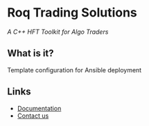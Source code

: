 # Roq Trading Solutions

*A C++ HFT Toolkit for Algo Traders*


## What is it?

Template configuration for Ansible deployment


## Links

* [Documentation](https://roq-trading.com/docs)
* [Contact us](mailto:info@roq-trading.com)
